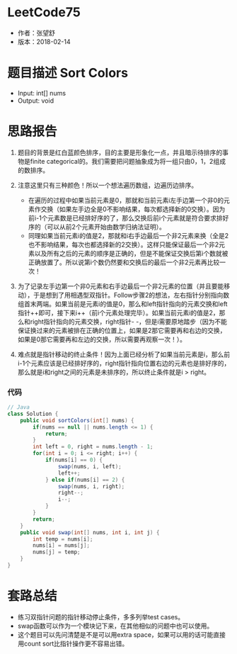 # LeetCode75
* 作者：张望舒
* 版本：2018-02-14

# 题⽬描述 Sort Colors
* Input: int[] nums
* Output: void

# 思路报告
1. 题目的背景是红白蓝颜色排序，目的主要是形象化一点，并且暗示待排序的事物是finite categorical的。我们需要把问题抽象成为将一组只由0，1，2组成的数排序。
2. 注意这里只有三种颜色！所以一个想法遍历数组，边遍历边排序。

    * 在遍历的过程中如果当前元素是0，那就和当前元素i左手边第一个非0的元素作交换（如果左手边全是0不影响结果，每次都选择新的0交换）。因为前i-1个元素数是已经排好序的了，那么交换后前i个元素就是符合要求排好序的（可以从前2个元素开始由数学归纳法证明）。
    * 同理如果当前元素i的值是2，那就和i右手边最后一个非2元素来换（全是2也不影响结果，每次也都选择新的2交换）。这样只能保证最后一个非2元素以及所有之后的元素的顺序是正确的，但是不能保证交换后第i个数就被正确放置了。所以说第i个数仍然要和交换后的最后一个非2元素再比较一次！
3. 为了记录左手边第一个非0元素和右手边最后一个非2元素的位置（并且要能移动），于是想到了用相遇型双指针。Follow步骤2的想法，左右指针分别指向数组首末两端。如果当前是元素i的值是0，那么和left指针指向的元素交换和left指针++即可，接下来i++（前i个元素处理完毕）。如果当前元素i的值是2，那么和right指针指向的元素交换，right指针- -，但是i需要原地踏步（因为不能保证换过来的元素被排在正确的位置上，如果是2那它需要再和右边的交换，如果是0那它需要再和左边的交换，所以需要再观察一次！）。
4. 难点就是指针移动的终止条件！因为上面已经分析了如果当前元素是i，那么前i-1个元素应该是已经排好序的，right指针指向位置右边的元素也是排好序的，那么就是i和right之间的元素是未排序的，所以终止条件就是i > right。


### 代码

```Java
// Java
class Solution {
    public void sortColors(int[] nums) {
        if(nums == null || nums.length <= 1) {
            return;
        }
        int left = 0, right = nums.length - 1;
        for(int i = 0; i <= right; i++) {
            if(nums[i] == 0) {
                swap(nums, i, left);
                left++;
            } else if(nums[i] == 2) {
                swap(nums, i, right);
                right--;
                i--;
            }
        }
        return;
    }
    public void swap(int[] nums, int i, int j) {
        int temp = nums[i];
        nums[i] = nums[j];
        nums[j] = temp;
    }
}
```

# 套路总结

* 练习双指针问题的指针移动停止条件，多多列举test cases。
* swap函数可以作为一个模块记下来，在其他相似的问题中也可以使用。
* 这个题目可以先问清楚是不是可以用extra space，如果可以用的话可能直接用count sort比指针操作更不容易出错。
